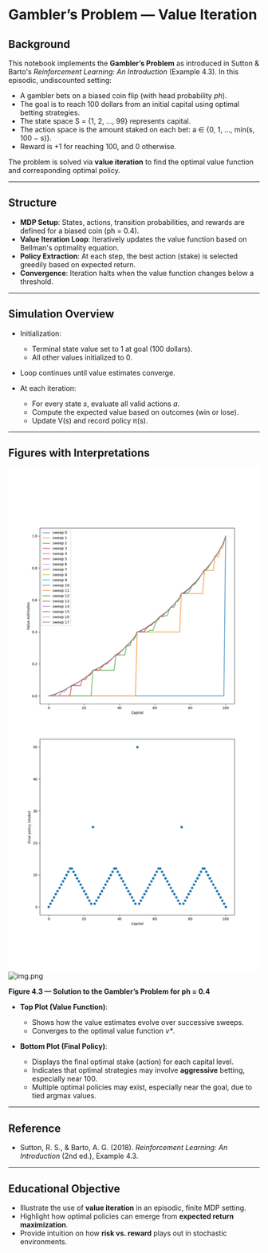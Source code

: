 # Gambler’s Problem — Value Iteration

## Background

This notebook implements the **Gambler’s Problem** as introduced in Sutton & Barto's *Reinforcement Learning: An Introduction* (Example 4.3). In this episodic, undiscounted setting:

* A gambler bets on a biased coin flip (with head probability *ph*).
* The goal is to reach 100 dollars from an initial capital using optimal betting strategies.
* The state space S = {1, 2, ..., 99} represents capital.
* The action space is the amount staked on each bet: a ∈ {0, 1, ..., min(s, 100 − s)}.
* Reward is +1 for reaching 100, and 0 otherwise.

The problem is solved via **value iteration** to find the optimal value function and corresponding optimal policy.

---

## Structure

* **MDP Setup**: States, actions, transition probabilities, and rewards are defined for a biased coin (ph = 0.4).
* **Value Iteration Loop**: Iteratively updates the value function based on Bellman's optimality equation.
* **Policy Extraction**: At each step, the best action (stake) is selected greedily based on expected return.
* **Convergence**: Iteration halts when the value function changes below a threshold.

---

## Simulation Overview

* Initialization:

  * Terminal state value set to 1 at goal (100 dollars).
  * All other values initialized to 0.
* Loop continues until value estimates converge.
* At each iteration:

  * For every state *s*, evaluate all valid actions *a*.
  * Compute the expected value based on outcomes (win or lose).
  * Update V(s) and record policy π(s).

---

## Figures with Interpretations

![figure_4_3.png](gambler-problem/gambler-problem/generated_images/figure_4_3.png)![img.png](img.png)

**Figure 4.3 — Solution to the Gambler’s Problem for ph = 0.4**

* **Top Plot (Value Function)**:

  * Shows how the value estimates evolve over successive sweeps.
  * Converges to the optimal value function *v\**.

* **Bottom Plot (Final Policy)**:

  * Displays the final optimal stake (action) for each capital level.
  * Indicates that optimal strategies may involve **aggressive** betting, especially near 100.
  * Multiple optimal policies may exist, especially near the goal, due to tied argmax values.

---

## Reference

* Sutton, R. S., & Barto, A. G. (2018). *Reinforcement Learning: An Introduction* (2nd ed.), Example 4.3.

---

## Educational Objective

* Illustrate the use of **value iteration** in an episodic, finite MDP setting.
* Highlight how optimal policies can emerge from **expected return maximization**.
* Provide intuition on how **risk vs. reward** plays out in stochastic environments.


